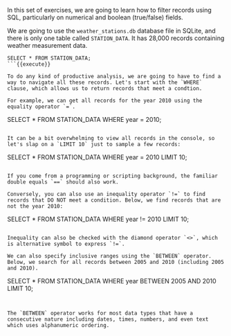 In this set of exercises, we are going to learn how to filter records using SQL, particularly on numerical and boolean (true/false) fields. 

We are going to use the `weather_stations.db` database file in SQLite, and there is only one table called `STATION_DATA`. It has 28,000 records containing weather measurement data. 

```
SELECT * FROM STATION_DATA;
```{{execute}} 

To do any kind of productive analysis, we are going to have to find a way to navigate all these records. Let's start with the `WHERE` clause, which allows us to return records that meet a condtion. 

For example, we can get all records for the year 2010 using the equality operator `=`. 

```
SELECT * FROM STATION_DATA WHERE year = 2010;
```{{execute}} 

It can be a bit overwhelming to view all records in the console, so let's slap on a `LIMIT 10` just to sample a few records: 

```
SELECT * FROM STATION_DATA WHERE year = 2010 LIMIT 10;
```{{execute}} 

If you come from a programming or scripting background, the familiar double equals `==` should also work. 

Conversely, you can also use an inequality operator `!=` to find records that DO NOT meet a condition. Below, we find records that are not the year 2010:

```
SELECT * FROM STATION_DATA WHERE year != 2010 LIMIT 10;
```{{execute}} 

Inequality can also be checked with the diamond operator `<>`, which is alternative symbol to express `!=`. 

We can also specify inclusive ranges using the `BETWEEN` operator. Below, we search for all records between 2005 and 2010 (including 2005 and 2010). 

```
SELECT * FROM STATION_DATA WHERE year BETWEEN 2005 AND 2010 LIMIT 10;
```{{execute}} 


The `BETWEEN` operator works for most data types that have a consecutive nature including dates, times, numbers, and even text which uses alphanumeric ordering. 


